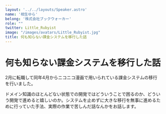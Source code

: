 ```yaml
---
layout: '../../layouts/Speaker.astro'
name: '相生ゆら'
belong: '株式会社ブックウォーカー'
role: ""
twitter: Little_Rubyist
image: "/images/avatars/Little_Rubyist.jpg"
title: 何も知らない課金システムを移行した話
---
```


# 何も知らない課金システムを移行した話

2月に転職して同年4月からニコニコ漫画で用いられている課金システムの移行を行いました。

ドメイン知識のほとんどない状態での開発ではどういうことで困るのか、どういう開発で進めると嬉しいのか。システムを止めずに大きな移行を無事に進めるために行っていた手法、実際の作業で苦しんだ話なんかをお話します。
